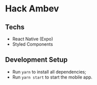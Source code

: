 # Hack Ambev

## Techs
- React Native (Expo)
- Styled Components

## Development Setup
- Run `yarn` to install all dependencies;
- Run `yarn start` to start the mobile app.
